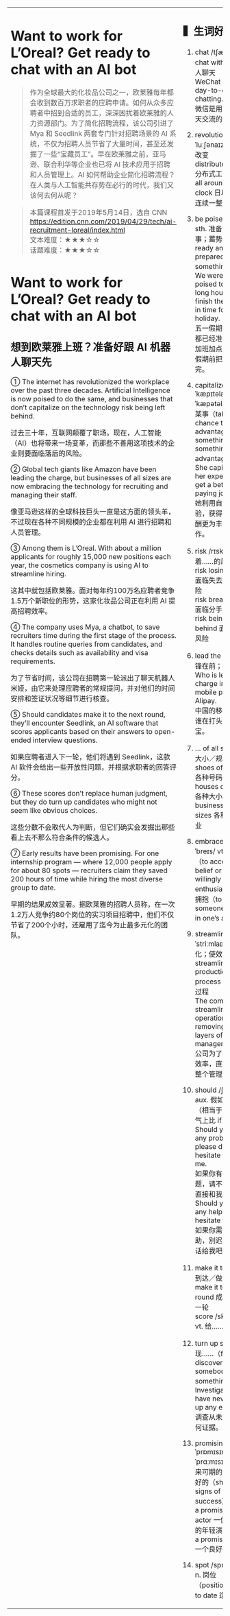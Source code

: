 <html>

<table>
    <tr>
        <td style="vertical-align:top;margin-top:0%;width: 45%">  

# Want to work for L’Oreal? Get ready to chat with an AI bot  
>作为全球最大的化妆品公司之一，欧莱雅每年都会收到数百万求职者的应聘申请。如何从众多应聘者中招到合适的员工，深深困扰着欧莱雅的人力资源部门。为了简化招聘流程，该公司引进了 Mya 和 Seedlink 两套专门针对招聘场景的 AI 系统，不仅为招聘人员节省了大量时间，甚至还发掘了一些“宝藏员工”。早在欧莱雅之前，亚马逊、联合利华等企业也已将 AI 技术应用于招聘和人员管理上。AI 如何帮助企业简化招聘流程？在人类与人工智能共存势在必行的时代，我们又该何去何从呢？  
  
>本篇课程首发于2019年5月14日，选自 CNN  
https://edition.cnn.com/2019/04/29/tech/ai-recruitment-loreal/index.html  
文本难度：★★★☆☆  
话题难度：★★★☆☆  

# Want to work for L’Oreal? Get ready to chat with an AI bot  
## 想到欧莱雅上班？准备好跟 AI 机器人聊天先  
① The internet has revolutionized the workplace over the past three decades. Artificial Intelligence is now poised to do the same, and businesses that don’t capitalize on the technology risk being left behind.  

过去三十年，互联网颠覆了职场。现在，人工智能（AI）也将带来一场变革，而那些不善用这项技术的企业则要面临落后的风险。  

② Global tech giants like Amazon have been leading the charge, but businesses of all sizes are now embracing the technology for recruiting and managing their staff.  

像亚马逊这样的全球科技巨头一直是这方面的领头羊，不过现在各种不同规模的企业都在利用 AI 进行招聘和人员管理。  

③ Among them is L’Oreal. With about a million applicants for roughly 15,000 new positions each year, the cosmetics company is using AI to streamline hiring.  

这其中就包括欧莱雅。面对每年约100万名应聘者竞争1.5万个新职位的形势，这家化妆品公司正在利用 AI 提高招聘效率。  

④ The company uses Mya, a chatbot, to save recruiters time during the first stage of the process. It handles routine queries from candidates, and checks details such as availability and visa requirements.  

为了节省时间，该公司在招聘第一轮派出了聊天机器人米娅，由它来处理应聘者的常规提问，并对他们的时间安排和签证状况等细节进行核查。  

⑤ Should candidates make it to the next round, they’ll encounter Seedlink, an AI software that scores applicants based on their answers to open-ended interview questions.  

如果应聘者进入下一轮，他们将遇到 Seedlink，这款 AI 软件会给出一些开放性问题，并根据求职者的回答评分。  

⑥ These scores don’t replace human judgment, but they do turn up candidates who might not seem like obvious choices.  

这些分数不会取代人为判断，但它们确实会发掘出那些看上去不那么符合条件的候选人。  

⑦ Early results have been promising. For one internship program — where 12,000 people apply for about 80 spots — recruiters claim they saved 200 hours of time while hiring the most diverse group to date.  

早期的结果成效显著。据欧莱雅的招聘人员称，在一次1.2万人竞争约80个岗位的实习项目招聘中，他们不仅节省了200个小时，还雇用了迄今为止最多元化的团队。  

 </td>
    <td style="vertical-align:top;margin-top:0%">

##  ▍生词好句
1. chat /tʃæt/ vi. 聊天   
    chat with sb. 跟某人聊天  
    WeChat is for day-to-day chatting.  
    微信是用来日常聊天交流的。  
    
2. revolutionize /revəˈluːʃənaɪz/ vt. 彻底改变  
    distributed work 分布式工作  
    all around the clock 日以继夜地；连续一整天  
  
3. be poised to do sth. 准备好做某事；蓄势待发（be ready and prepared to do something）  
    We were all poised to work long hours to finish the project in time for the holiday.  
    五一假期前，我们都已经准备好了要加班加点，争取在假期前把活儿干完。  
  
4. capitalize on sth. /ˈkæpɪtəlaɪz, ˈkæpətəlaɪz/ 利用某事（take the chance to gain advantage from something; to use something to your advantage）  
    She capitalized on her experience to get a better paying job.  
    她利用自己的经验，获得了一份报酬更为丰厚的工作。  
  
5. risk /rɪsk/ vt. 冒着……的风险   
    risk losing the job 面临失去工作的风险  
    risk breaking up 面临分手的风险  
    risk being left behind 面临落后的风险  
    
6. lead the charge 冲锋在前；打头阵  
    Who is leading the charge in China’s mobile payment? Alipay.  
    中国的移动支付是谁在打头阵？支付宝。  
  
7. … of all sizes 各种大小／规模的……  
    shoes of all sizes 各种号码的鞋子  
    houses of all sizes 各种大小的房子  
    businesses of all sizes 各种规模的企业  
    
8. embrace /ɪmˈbreɪs/ vt. 欣然接受（to accept a belief or a change willingly and enthusiastically）；拥抱（to hold someone closely in one’s arms）  
  
9. streamline /ˈstriːmlaɪn/ vt. 简化；使效率更高  
    streamline the production process 简化生产过程  
    The company streamlined its operations by removing whole layers of management.  
    公司为了提高运营效率，直接砍掉了整个管理层。  
    
10. should /ʃʊd, ʃəd/ aux. 假如；万一（相当于 if，但语气上比 if 更正式）  
    Should you have any problems, please don’t hesitate to contact me.  
    如果你有什么问题，请不要犹豫，直接和我联系。  
    Should you need any help, don’t hesitate to call.   
    如果你需要任何帮助，別迟疑，打电话给我吧！  
  
11. make it to … 成功到达／做到……  
    make it to the next round 成功进入下一轮  
    score /skɔː, skɔːr/ vt. 给……打分  
  
12. turn up sb./sth. 发现……（find, discover, or notice somebody or something）  
    Investigations have never turned up any evidence.  
    调查从未发现过任何证据。  
  
13. promising /ˈprɒmɪsɪŋ, ˈprɑːmɪsɪŋ/ adj. 未来可期的；前景很好的（showing signs of future success）  
    a promising young actor 一位大有前途的年轻演员  
    a promising start 一个良好的开端  
  
14. spot /spɒt, spɑːt/ n. 岗位（position）  
    to date 迄今为止  


</td>
      </tr>
    </table>
</html>
